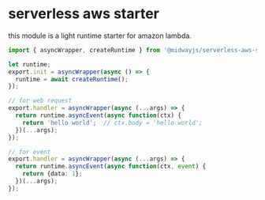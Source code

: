 # serverless aws starter

this module is a light runtime starter for amazon lambda.

```ts
import { asyncWrapper, createRuntime } from '@midwayjs/serverless-aws-starter';

let runtime;
export.init = asyncWrapper(async () => {
  runtime = await createRuntime();
});

// for web request
export.handler = asyncWrapper(async (...args) => {
  return runtime.asyncEvent(async function(ctx) {
    return 'hello world';  // ctx.body = 'hello world';
  })(...args);
});

// for event
export.handler = asyncWrapper(async (...args) => {
  return runtime.asyncEvent(async function(ctx, event) {
    return {data: 1};
  })(...args);
});

```
